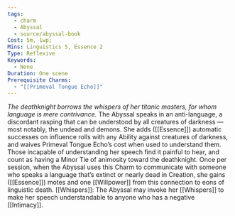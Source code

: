 ```yaml
---
tags:
  - charm
  - Abyssal
  - source/abyssal-book
Cost: 5m, 1wp; 
Mins: Linguistics 5, Essence 2
Type: Reflexive
Keywords:
  - None
Duration: One scene
Prerequisite Charms:
  - "[[Primeval Tongue Echo]]"
---
```

*The deathknight borrows the whispers of her titanic masters, for whom language is mere contrivance.*
The Abyssal speaks in an anti-language, a discordant rasping that can be understood by all creatures of darkness — most notably, the undead and demons. She adds ([[Essence]]) automatic successes on influence rolls with any Ability against creatures of darkness, and waives Primeval Tongue Echo’s cost when used to understand them. Those incapable of understanding her speech find it painful to hear, and count as having a Minor Tie of animosity toward the deathknight.
Once per session, when the Abyssal uses this Charm to communicate with someone who speaks a language that’s extinct or nearly dead in Creation, she gains ([[Essence]]) motes and one [[Willpower]] from this connection to eons of linguistic death.
[[Whispers]]: The Abyssal may invoke her [[Whispers]] to make her speech understandable to anyone who has a negative [[Intimacy]].